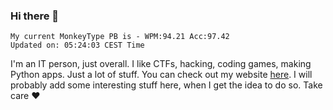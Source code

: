 ### Hi there 👋
<!-- PB START -->
```
My current MonkeyType PB is - WPM:94.21 Acc:97.42
Updated on: 05:24:03 CEST Time
```
<!-- PB END -->
I'm an IT person, just overall. I like CTFs, hacking, coding games, making Python apps. Just a lot of stuff.
You can check out my website [here](https://skill3472.github.io/).
I will probably add some interesting stuff here, when I get the idea to do so. Take care ❤️
